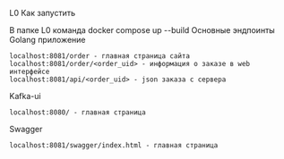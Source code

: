 L0
Как запустить

В папке L0 команда docker compose up --build
Основные эндпоинты
Golang приложение

    localhost:8081/order - главная страница сайта
    localhost:8081/order/<order_uid> - информация о заказе в web интерфейсе
    localhost:8081/api/<order_uid> - json заказа с сервера

Kafka-ui

    localhost:8080/ - главная страница

Swagger

    localhost:8081/swagger/index.html - главная страница

